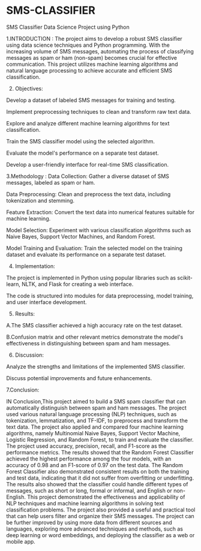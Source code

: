 # SMS-CLASSIFIER
SMS Classifier Data Science Project using Python

1.INTRODUCTION :
The project aims to develop a robust SMS classifier using data science techniques and Python programming. With the increasing volume of SMS messages, automating the process of classifying messages as spam or ham (non-spam) becomes crucial for effective communication. This project utilizes machine learning algorithms and natural language processing to achieve accurate and efficient SMS classification.

2. Objectives:

Develop a dataset of labeled SMS messages for training and testing.

Implement preprocessing techniques to clean and transform raw text data.

Explore and analyze different machine learning algorithms for text classification.

Train the SMS classifier model using the selected algorithm.

Evaluate the model's performance on a separate test dataset.

Develop a user-friendly interface for real-time SMS classification.


3.Methodology :
Data Collection: Gather a diverse dataset of SMS messages, labeled as spam or ham.

Data Preprocessing: Clean and preprocess the text data, including tokenization and stemming.

Feature Extraction: Convert the text data into numerical features suitable for machine learning.

Model Selection: Experiment with various classification algorithms such as Naive Bayes, Support Vector Machines, and Random Forest.

Model Training and Evaluation: Train the selected model on the training dataset and evaluate its performance on a separate test dataset.


4. Implementation:

The project is implemented in Python using popular libraries such as scikit-learn, NLTK, and Flask for creating a web interface.

The code is structured into modules for data preprocessing, model training, and user interface development.


5. Results:

A.The SMS classifier achieved a high accuracy rate on the test dataset.

B.Confusion matrix and other relevant metrics demonstrate the model's effectiveness in distinguishing between spam and ham messages.


6. Discussion:

Analyze the strengths and limitations of the implemented SMS classifier.

Discuss potential improvements and future enhancements.


7.Conclusion:

IN Conclusion,This project aimed to build a SMS spam classifier that can automatically distinguish between spam and ham messages. The project used various natural language processing (NLP) techniques, such as tokenization, lemmatization, and TF-IDF, to preprocess and transform the text data. The project also applied and compared four machine learning algorithms, namely Multinomial Naive Bayes, Support Vector Machine, Logistic Regression, and Random Forest, to train and evaluate the classifier. The project used accuracy, precision, recall, and F1-score as the performance metrics.
The results showed that the Random Forest Classifier achieved the highest performance among the four models, with an accuracy of 0.98 and an F1-score of 0.97 on the test data. The Random Forest Classifier also demonstrated consistent results on both the training and test data, indicating that it did not suffer from overfitting or underfitting. The results also showed that the classifier could handle different types of messages, such as short or long, formal or informal, and English or non-English.
This project demonstrated the effectiveness and applicability of NLP techniques and machine learning algorithms in solving text classification problems. The project also provided a useful and practical tool that can help users filter and organize their SMS messages. The project can be further improved by using more data from different sources and languages, exploring more advanced techniques and methods, such as deep learning or word embeddings, and deploying the classifier as a web or mobile app.
